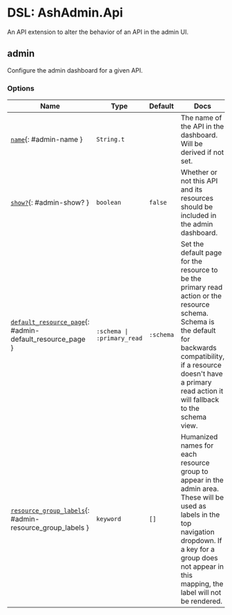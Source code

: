 <!--
This file was generated by Spark. Do not edit it by hand.
-->
# DSL: AshAdmin.Api

An API extension to alter the behavior of an API in the admin UI.


## admin
Configure the admin dashboard for a given API.






### Options

| Name | Type | Default | Docs |
|------|------|---------|------|
| [`name`](#admin-name){: #admin-name } | `String.t` |  | The name of the API in the dashboard. Will be derived if not set. |
| [`show?`](#admin-show?){: #admin-show? } | `boolean` | `false` | Whether or not this API and its resources should be included in the admin dashboard. |
| [`default_resource_page`](#admin-default_resource_page){: #admin-default_resource_page } | `:schema \| :primary_read` | `:schema` | Set the default page for the resource to be the primary read action or the resource schema. Schema is the default for backwards compatibility, if a resource doesn't have a primary read action it will fallback to the schema view. |
| [`resource_group_labels`](#admin-resource_group_labels){: #admin-resource_group_labels } | `keyword` | `[]` | Humanized names for each resource group to appear in the admin area. These will be used as labels in the top navigation dropdown. If a key for a group does not appear in this mapping, the label will not be rendered. |







<style type="text/css">.spark-required::after { content: "*"; color: red !important; }</style>
